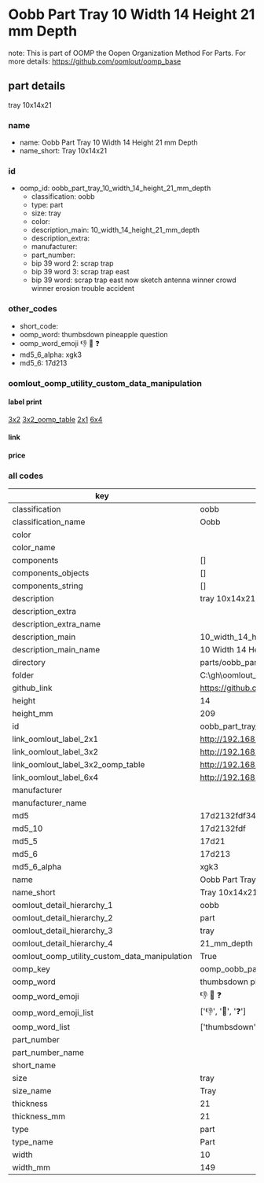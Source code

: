 # Oobb Part Tray 10 Width 14 Height 21 mm Depth  

note: This is part of OOMP the Oopen Organization Method For Parts. For more details: https://github.com/oomlout/oomp_base

##  part details
  



tray 10x14x21



### name
* name: Oobb Part Tray 10 Width 14 Height 21 mm Depth
* name_short: Tray 10x14x21 
### id
* oomp_id: oobb_part_tray_10_width_14_height_21_mm_depth
  * classification: oobb
  * type: part
  * size: tray
  * color: 
  * description_main: 10_width_14_height_21_mm_depth
  * description_extra: 
  * manufacturer: 
  * part_number: 
  * bip 39 word 2: scrap trap
  * bip 39 word 3: scrap trap east
  * bip 39 word: scrap trap east now sketch antenna winner crowd winner erosion trouble accident

### other_codes
* short_code: 
* oomp_word: thumbsdown pineapple question
* oomp_word_emoji :thumbsdown: :pineapple: :question:
* md5_6_alpha: xgk3
* md5_6: 17d213






### oomlout_oomp_utility_custom_data_manipulation
#### label print
[3x2](http://192.168.1.245:1112/?label=oomp%20xgk3)
[3x2_oomp_table](http://192.168.1.108:1112/?label=oomp%20xgk3)
[2x1](http://192.168.1.242:1112/?label=oomp%20xgk3)
[6x4](http://192.168.1.55:1112/?label=oomp%20xgk3)    

#### link

                              

#### price







### all codes 
| key | value |  
| --- | --- |  
| classification | oobb |  
| classification_name | Oobb |  
| color |  |  
| color_name |  |  
| components | [] |  
| components_objects | [] |  
| components_string | [] |  
| description | tray 10x14x21 |  
| description_extra |  |  
| description_extra_name |  |  
| description_main | 10_width_14_height_21_mm_depth |  
| description_main_name | 10 Width 14 Height 21 mm Depth |  
| directory | parts/oobb_part_tray_10_width_14_height_21_mm_depth |  
| folder | C:\gh\oomlout_oobb_version_4_generated_parts\parts\oobb_part_tray_10_width_14_height_21_mm_depth |  
| github_link | https://github.com/oomlout/oomlout_oomp_part_src/tree/main/parts/oobb_part_tray_10_width_14_height_21_mm_depth |  
| height | 14 |  
| height_mm | 209 |  
| id | oobb_part_tray_10_width_14_height_21_mm_depth |  
| link_oomlout_label_2x1 | http://192.168.1.242:1112/?label=oomp%20xgk3 |  
| link_oomlout_label_3x2 | http://192.168.1.245:1112/?label=oomp%20xgk3 |  
| link_oomlout_label_3x2_oomp_table | http://192.168.1.108:1112/?label=oomp%20xgk3 |  
| link_oomlout_label_6x4 | http://192.168.1.55:1112/?label=oomp%20xgk3 |  
| manufacturer |  |  
| manufacturer_name |  |  
| md5 | 17d2132fdf345f7c276519728b79d60b |  
| md5_10 | 17d2132fdf |  
| md5_5 | 17d21 |  
| md5_6 | 17d213 |  
| md5_6_alpha | xgk3 |  
| name | Oobb Part Tray 10 Width 14 Height 21 mm Depth |  
| name_short | Tray 10x14x21  |  
| oomlout_detail_hierarchy_1 | oobb |  
| oomlout_detail_hierarchy_2 | part |  
| oomlout_detail_hierarchy_3 | tray |  
| oomlout_detail_hierarchy_4 | 21_mm_depth |  
| oomlout_oomp_utility_custom_data_manipulation | True |  
| oomp_key | oomp_oobb_part_tray_10_width_14_height_21_mm_depth |  
| oomp_word | thumbsdown pineapple question |  
| oomp_word_emoji | :thumbsdown: :pineapple: :question: |  
| oomp_word_emoji_list | [':thumbsdown:', ':pineapple:', ':question:'] |  
| oomp_word_list | ['thumbsdown', 'pineapple', 'question'] |  
| part_number |  |  
| part_number_name |  |  
| short_name |  |  
| size | tray |  
| size_name | Tray |  
| thickness | 21 |  
| thickness_mm | 21 |  
| type | part |  
| type_name | Part |  
| width | 10 |  
| width_mm | 149 |  

